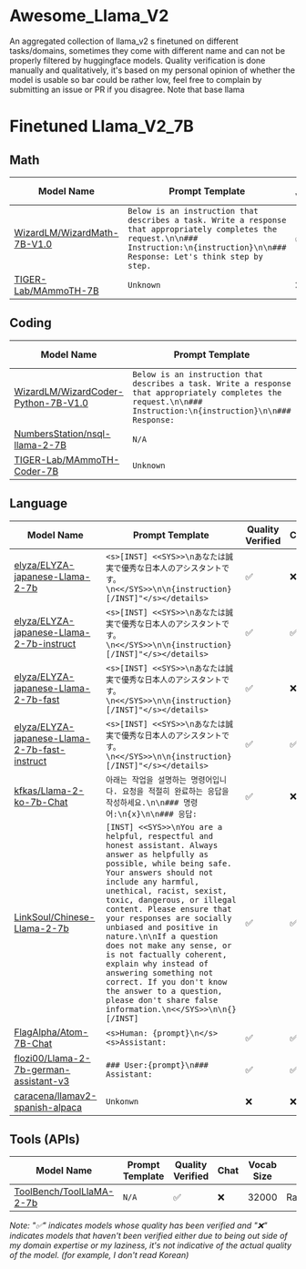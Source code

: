 # Awesome_Llama_V2
An aggregated collection of llama_v2 s finetuned on different tasks/domains, sometimes they come with different name and can not be properly filtered by huggingface models.
Quality verification is done manually and qualitatively, it's based on my personal opinion of whether the model is usable so bar could be rather low, feel free to complain by submitting an issue or PR if you disagree.
Note that base llama 
# Finetuned Llama_V2_7B

## Math
| Model Name                  |          Prompt Template            | Quality Verified  | Chat | Vocab Size |
|-----------------------------|-------------------------------------|-------------------|------|------------|
| [WizardLM/WizardMath-7B-V1.0](https://huggingface.co/WizardLM/WizardMath-7B-V1.0) |```Below is an instruction that describes a task. Write a response that appropriately completes the request.\n\n### Instruction:\n{instruction}\n\n### Response: Let's think step by step.``` | ✅ | ✅ | 32001 |
| [TIGER-Lab/MAmmoTH-7B](https://huggingface.co/TIGER-Lab/MAmmoTH-7B) | ```Unknown``` | ❌ | ❌ | 32001 |
## Coding
| Model Name                  |          Prompt Template            | Quality Verified  | Chat | Vocab Size | Language | 
|-----------------------------|-------------------------------------|-------------------|------|------------|----------|
| [WizardLM/WizardCoder-Python-7B-V1.0](https://huggingface.co/WizardLM/WizardCoder-Python-7B-V1.0/tree/main) |```Below is an instruction that describes a task. Write a response that appropriately completes the request.\n\n### Instruction:\n{instruction}\n\n### Response:``` | ✅ | ✅ | 32001 | Python |
| [NumbersStation/nsql-llama-2-7B](https://huggingface.co/NumbersStation/nsql-llama-2-7B) | ```N/A``` | ❌ | ❌ | 32000 | SQL |
| [TIGER-Lab/MAmmoTH-Coder-7B](https://huggingface.co/TIGER-Lab/MAmmoTH-Coder-7B) | ```Unknown``` | ❌ | ❌ | 32017 | General |

                  

## Language
| Model Name                  |          Prompt Template            | Quality Verified  | Chat | Vocab Size | Language | 
|-----------------------------|-------------------------------------|-------------------|------|------------|----------|
| [elyza/ELYZA-japanese-Llama-2-7b](https://huggingface.co/elyza/ELYZA-japanese-Llama-2-7b) | ```<s>[INST] <<SYS>>\nあなたは誠実で優秀な日本人のアシスタントです。\n<</SYS>>\n\n{instruction} [/INST]"</s></details> ```| ✅ | ❌ | 32000 | Japanese |
| [elyza/ELYZA-japanese-Llama-2-7b-instruct](https://huggingface.co/elyza/ELYZA-japanese-Llama-2-7b-instruct) | ```<s>[INST] <<SYS>>\nあなたは誠実で優秀な日本人のアシスタントです。\n<</SYS>>\n\n{instruction} [/INST]"</s></details> ```| ✅ | ✅ | 32000 | Japanese |
| [elyza/ELYZA-japanese-Llama-2-7b-fast](https://huggingface.co/elyza/ELYZA-japanese-Llama-2-7b-fast) | ```<s>[INST] <<SYS>>\nあなたは誠実で優秀な日本人のアシスタントです。\n<</SYS>>\n\n{instruction} [/INST]"</s></details> ```| ✅ | ❌ | 45043 | Japanese |
| [elyza/ELYZA-japanese-Llama-2-7b-fast-instruct](https://huggingface.co/elyza/ELYZA-japanese-Llama-2-7b-fast-instruct) | ```<s>[INST] <<SYS>>\nあなたは誠実で優秀な日本人のアシスタントです。\n<</SYS>>\n\n{instruction} [/INST]"</s></details> ```| ✅ | ✅ | 45043 | Japanese |
| [kfkas/Llama-2-ko-7b-Chat](https://huggingface.co/kfkas/Llama-2-ko-7b-Chat) | ```아래는 작업을 설명하는 명령어입니다. 요청을 적절히 완료하는 응답을 작성하세요.\n\n### 명령어:\n{x}\n\n### 응답:```| ✅ | ❌ | 46336 | Korean |
| [LinkSoul/Chinese-Llama-2-7b](https://huggingface.co/LinkSoul/Chinese-Llama-2-7b) | ```[INST] <<SYS>>\nYou are a helpful, respectful and honest assistant. Always answer as helpfully as possible, while being safe.  Your answers should not include any harmful, unethical, racist, sexist, toxic, dangerous, or illegal content. Please ensure that your responses are socially unbiased and positive in nature.\n\nIf a question does not make any sense, or is not factually coherent, explain why instead of answering something not correct. If you don't know the answer to a question, please don't share false information.\n<</SYS>>\n\n{} [/INST]``` | ✅ | ✅ | 32000 | Chinese |
| [FlagAlpha/Atom-7B-Chat](https://huggingface.co/FlagAlpha/Atom-7B-Chat) | ``` <s>Human: {prompt}\n</s><s>Assistant: ```| ✅ | ✅ | 65000 | Chinese |
| [flozi00/Llama-2-7b-german-assistant-v3](https://huggingface.co/flozi00/Llama-2-7b-german-assistant-v3) | ```### User:{prompt}\n### Assistant:``` | ✅ | ✅ | 32000 | German |
| [caracena/llamav2-spanish-alpaca](https://huggingface.co/caracena/llamav2-spanish-alpaca) | ```Unkonwn``` | ❌ | ❌ | 32000 | Spanish |


## Tools (APIs)
| Model Name                     |          Prompt Template            | Quality Verified  |  Chat | Vocab Size | Tool |
|--------------------------------|-------------------------------------|-------------------| ------| ---------- | ------|
| [ToolBench/ToolLlaMA-2-7b](https://huggingface.co/ToolBench/ToolLLaMA-2-7b) | ```N/A``` | ✅ | ❌ | 32000 | RapidAPI |

*Note: "✅" indicates models whose quality has been verified and "❌" indicates models that haven't been verified either due to being out side of my domain expertise or my laziness, it's not indicative of the actual quality of the model. (for example, I don't read Korean)*
